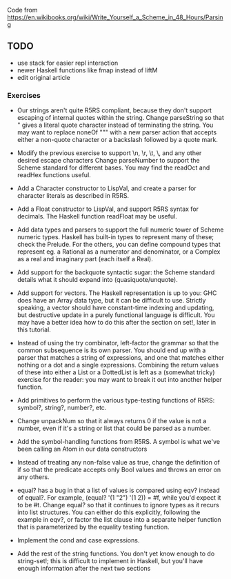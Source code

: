 Code from https://en.wikibooks.org/wiki/Write_Yourself_a_Scheme_in_48_Hours/Parsing

## TODO
- use stack for easier repl interaction
- newer Haskell functions like fmap instead of liftM
- edit original article


### Exercises
- Our strings aren't quite R5RS compliant, because they don't support escaping of internal quotes within the string. Change parseString so that \" gives a literal quote character instead of terminating the string. You may want to replace noneOf "\"" with a new parser action that accepts either a non-quote character or a backslash followed by a quote mark.

- Modify the previous exercise to support \n, \r, \t, \\, and any other desired escape characters
Change parseNumber to support the Scheme standard for different bases. You may find the readOct and readHex functions useful.
- Add a Character constructor to LispVal, and create a parser for character literals as described in R5RS.
- Add a Float constructor to LispVal, and support R5RS syntax for decimals. The Haskell function readFloat may be useful.
- Add data types and parsers to support the full numeric tower of Scheme numeric types. Haskell has built-in types to represent many of these; check the Prelude. For the others, you can define compound types that represent eg. a Rational as a numerator and denominator, or a Complex as a real and imaginary part (each itself a Real).
- Add support for the backquote syntactic sugar: the Scheme standard details what it should expand into (quasiquote/unquote).
- Add support for vectors. The Haskell representation is up to you: GHC does have an Array data type, but it can be difficult to use. Strictly speaking, a vector should have constant-time indexing and updating, but destructive update in a purely functional language is difficult. You may have a better idea how to do this after the section on set!, later in this tutorial.
- Instead of using the try combinator, left-factor the grammar so that the common subsequence is its own parser. You should end up with a parser that matches a string of expressions, and one that matches either nothing or a dot and a single expressions. Combining the return values of these into either a List or a DottedList is left as a (somewhat tricky) exercise for the reader: you may want to break it out into another helper function.
- Add primitives to perform the various type-testing functions of R5RS: symbol?, string?, number?, etc.
- Change unpackNum so that it always returns 0 if the value is not a number, even if it's a string or list that could be parsed as a number.
- Add the symbol-handling functions from R5RS. A symbol is what we've been calling an Atom in our data constructors

- Instead of treating any non-false value as true, change the definition of if so that the predicate accepts only Bool values and throws an error on any others.

- equal? has a bug in that a list of values is compared using eqv? instead of equal?. For example, (equal? '(1 "2") '(1 2)) = #f, while you'd expect it to be #t. Change equal? so that it continues to ignore types as it recurs into list structures. You can either do this explicitly, following the example in eqv?, or factor the list clause into a separate helper function that is parameterized by the equality testing function.
- Implement the cond and case expressions.
- Add the rest of the string functions. You don't yet know enough to do string-set!; this is difficult to implement in Haskell, but you'll have enough information after the next two sections
